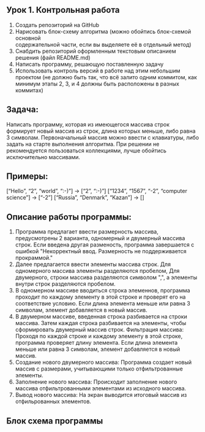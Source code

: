 ## Урок 1. Контрольная работа

1. Создать репозиторий на GitHub
2. Нарисовать блок-схему алгоритма (можно обойтись блок-схемой основной   
   содержательной части, если вы выделяете её в отдельный метод)
3. Снабдить репозиторий оформленным текстовым описанием решения (файл README.md)
4. Написать программу, решающую поставленную задачу
5. Использовать контроль версий в работе над этим небольшим проектом (не должно быть 
   так, что всё залито одним коммитом, как минимум этапы 2, 3, и 4 должны быть расположены в разных коммитах)

## Задача: 
   Написать программу, которая из имеющегося массива строк формирует новый массив из строк, длина которых меньше, либо равна 3 символам. Первоначальный массив можно ввести с клавиатуры, либо задать на старте выполнения алгоритма. При решении не рекомендуется пользоваться коллекциями, лучше обойтись исключительно массивами.

## Примеры:
   [“Hello”, “2”, “world”, “:-)”] → [“2”, “:-)”]
   [“1234”, “1567”, “-2”, “computer science”] → [“-2”]
   [“Russia”, “Denmark”, “Kazan”] → []


 ## Описание работы программы:
  1.  Программа предлагает ввести размерность массива, предусмотрены 2 варианта, одномерный и двумерный массива строк. Если введена другая разменость, программа завершается с ошибкой "Некорректный ввод. Размерность не поддерживается прокраммой."
  2. Далее предлагается ввести элементы массива строк. Для одномерного массива элементы разделяются пробелом, Для двумерного, строки массива разделяются символом ",", а элементы внутри строк разделяются пробелом.
  3. В одномерном массиве вводиться строка элеменнов, программа проходит по каждому элементу в этой строке и проверят его на соответствие условию. Если длина элемента меньше или равна 3 символам, элемент добавляется в новый массив.  
  4. В двумерном массиве, введенная строка разбивается на строки массива. Затем каждая строка разбивается на элементы, чтобы сформировать двумерный массив строк. Фильтрация массива: Проходя по каждой строке и каждому элементу в этой строке, программа проверяет длину элемента. Если длина элемента меньше или равна 3 символам, элемент добавляется в новый массив.
  5. Создание нового двумерного массива: Программа создает новый массив с размерами, учитывающими только отфильтрованные элементы.
  6. Заполнение нового массива: Происходит заполнение нового массива отфильтрованными элементами из исходного массива.
  7. Вывод нового массива: На экран выводится итоговый массив из отфильрованных элементов.

  ## Блок схема программы
 

